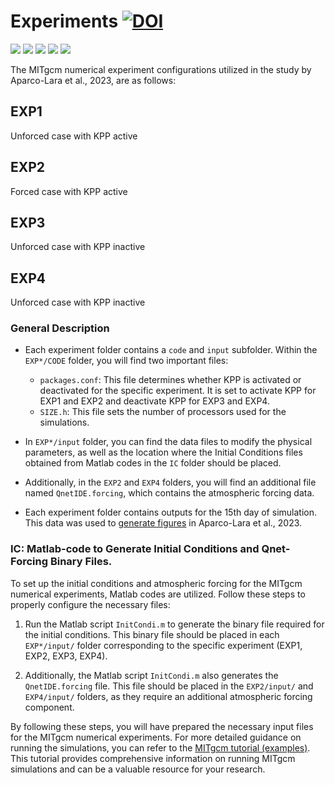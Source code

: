 # Experiments [![DOI](https://zenodo.org/badge/639617294.svg)](https://zenodo.org/badge/latestdoi/639617294)
![](https://img.shields.io/github/stars/JhonKevin3015/Experiments.svg) ![](https://img.shields.io/github/forks/JhonKevin3015/Experiments.svg) ![](https://img.shields.io/github/tag/JhonKevin3015/Experiments.svg) ![](https://img.shields.io/github/release/JhonKevin3015/Experiments.svg) ![](https://img.shields.io/github/issues/JhonKevin3015/Experiments.svg) 

The MITgcm numerical experiment configurations utilized in the study by Aparco-Lara et al., 2023, are as follows:

##  EXP1 
Unforced case with KPP active
##	EXP2 
Forced case with KPP active
##	EXP3 
Unforced case with KPP inactive
##	EXP4 
Unforced case with KPP inactive
### General Description
* Each experiment folder contains a `code` and `input` subfolder. Within the `EXP*/CODE` folder, you will find two important files:
  - `packages.conf`: This file determines whether KPP is activated or deactivated for the specific experiment. It is set to activate KPP for EXP1 and EXP2 and deactivate KPP for EXP3 and EXP4.
  - `SIZE.h`: This file sets the number of processors used for the simulations.


* In `EXP*/input` folder, you can find the data files to modify the physical parameters, as well as the location where the Initial Conditions files obtained from Matlab codes in the `IC` folder should be placed.

* Additionally, in the `EXP2` and `EXP4` folders, you will find an additional file named `QnetIDE.forcing`, which contains the atmospheric forcing data.

* Each experiment folder contains outputs for the 15th day of simulation. This data was used to [generate figures](https://github.com/JhonKevin3015/VHFs) in Aparco-Lara et al., 2023.

  
### IC: Matlab-code to Generate Initial Conditions and Qnet-Forcing Binary Files.

To set up the initial conditions and atmospheric forcing for the MITgcm numerical experiments, Matlab codes are utilized. Follow these steps to properly configure the necessary files:

1. Run the Matlab script `InitCondi.m` to generate the binary file required for the initial conditions. This binary file should be placed in each `EXP*/input/` folder corresponding to the specific experiment (EXP1, EXP2, EXP3, EXP4).

2. Additionally, the Matlab script `InitCondi.m` also generates the `QnetIDE.forcing` file. This file should be placed in the `EXP2/input/` and `EXP4/input/` folders, as they require an additional atmospheric forcing component.

By following these steps, you will have prepared the necessary input files for the MITgcm numerical experiments. For more detailed guidance on running the simulations, you can refer to the [MITgcm tutorial (examples)](https://mitgcm.readthedocs.io/en/latest/examples/examples.html). This tutorial provides comprehensive information on running MITgcm simulations and can be a valuable resource for your research.


